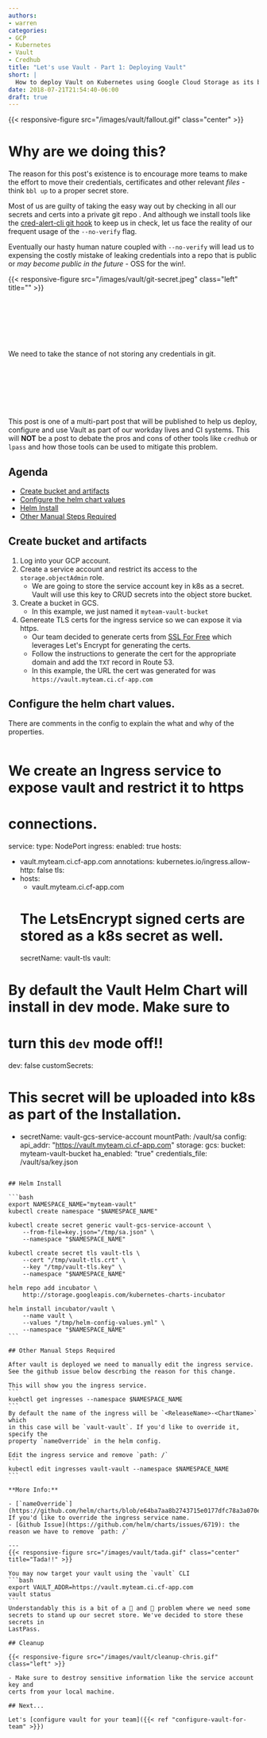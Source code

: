 ```yaml
---
authors:
- warren
categories:
- GCP
- Kubernetes
- Vault
- Credhub
title: "Let's use Vault - Part 1: Deploying Vault"
short: |
  How to deploy Vault on Kubernetes using Google Cloud Storage as its backend
date: 2018-07-21T21:54:40-06:00
draft: true
---
```


{{< responsive-figure src="/images/vault/fallout.gif" class="center" >}}
# Why are we doing this?

The reason for this post's existence is to encourage more teams to make the
effort to move their credentials, certificates and other relevant *files* -
think `bbl up` to a proper secret store.

Most of us are guilty of taking the easy way out by checking in all our
secrets and certs into a private git repo .  And although we install tools
like the [cred-alert-cli git
hook](https://github.com/pivotal-cf/git-hooks-core/blob/70f9b7dcd4b7ea0617a57d66f23c5716e2028f8e/README.md#installing-cred-alert-cli)
to keep us in check, let us face the reality of our frequent usage of the
`--no-verify` flag.

Eventually our hasty human nature coupled with `--no-verify` will lead us
to expensing the costly mistake of leaking credentials into a repo that is
public or *may become public in the future* - OSS for the win!.

{{< responsive-figure src="/images/vault/git-secret.jpeg" class="left"
title="" >}}

<br/> <br/> <br/> <br/> <br/> <br/>
We need to take the stance of not storing any credentials in git.
<br/> <br/> <br/> <br/> <br/> <br/> <br/> <br/>
This post is one of a multi-part post that will be published to help us
deploy, configure and use Vault as part of our workday lives and CI systems.
This will **NOT** be a post to debate the pros and cons of other tools like
`credhub` or `lpass` and how those tools can be used to mitigate this problem.

## Agenda
- [Create bucket and artifacts](#create-bucket-and-artifacts)
- [Configure the helm chart values](#configure-the-helm-chart-values)
- [Helm Install](#helm-install)
- [Other Manual Steps Required](#other-manual-steps-required)

## Create bucket and artifacts
1. Log into your GCP account.
1. Create a service account and restrict its access to the
   `storage.objectAdmin` role.
   - We are going to store the service account key
   in k8s as a secret. Vault will use this key to CRUD secrets into the object
store bucket.
1. Create a bucket in GCS.
   - In this example, we just named it `myteam-vault-bucket`
1. Genereate TLS certs for the ingress service so we can expose it via https.
   - Our team decided to generate certs from [SSL For Free](https://www.sslforfree.com/)
     which leverages Let's Encrypt for generating the certs.
   - Follow the instructions to generate the cert for the appropriate domain
     and add the `TXT` record in Route 53.
   - In this example, the URL the cert was generated for was
     `https://vault.myteam.ci.cf-app.com`

## Configure the helm chart values.
There are comments in the config to explain the what and why of the properties.

> ~~~yaml
# We create an Ingress service to expose vault and restrict it to https
# connections.
service:
  type: NodePort
ingress:
  enabled: true
  hosts:
  - vault.myteam.ci.cf-app.com
  annotations:
    kubernetes.io/ingress.allow-http: false
  tls:
  - hosts:
    - vault.myteam.ci.cf-app.com
    # The LetsEncrypt signed certs are stored as a k8s secret as well.
    secretName: vault-tls
vault:
  # By default the Vault Helm Chart will install in dev mode. Make sure to
  # turn this `dev` mode off!!
  dev: false
  customSecrets:
  # This secret will be uploaded into k8s as part of the Installation.
  - secretName: vault-gcs-service-account
    mountPath: /vault/sa
  config:
    api_addr: "https://vault.myteam.ci.cf-app.com"
    storage:
      gcs:
        bucket: myteam-vault-bucket
        ha_enabled: \"true\"
        credentials_file: /vault/sa/key.json
~~~

## Helm Install

```bash
export NAMESPACE_NAME="myteam-vault"
kubectl create namespace "$NAMESPACE_NAME"

kubectl create secret generic vault-gcs-service-account \
    --from-file=key.json="/tmp/sa.json" \
    --namespace "$NAMESPACE_NAME"

kubectl create secret tls vault-tls \
    --cert "/tmp/vault-tls.crt" \
    --key "/tmp/vault-tls.key" \
    --namespace "$NAMESPACE_NAME"

helm repo add incubator \
    http://storage.googleapis.com/kubernetes-charts-incubator

helm install incubator/vault \
    --name vault \
    --values "/tmp/helm-config-values.yml" \
    --namespace "$NAMESPACE_NAME"
```

## Other Manual Steps Required

After vault is deployed we need to manually edit the ingress service.
See the github issue below descrbing the reason for this change.

This will show you the ingress service.
```
kuebctl get ingresses --namespace $NAMESPACE_NAME
```
By default the name of the ingress will be `<ReleaseName>-<ChartName>` which
in this case will be `vault-vault`. If you'd like to override it, specify the
property `nameOverride` in the helm config.

Edit the ingress service and remove `path: /`
```
kubectl edit ingresses vault-vault --namespace $NAMESPACE_NAME
```

**More Info:**

- [`nameOverride`](https://github.com/helm/charts/blob/e64ba7aa8b2743715e0177dfc78a3a070e3a2b2d/incubator/vault/templates/_helpers.tpl#L13): If you'd like to override the ingress service name.
- [Github Issue](https://github.com/helm/charts/issues/6719): the reason we have to remove `path: /`

---
{{< responsive-figure src="/images/vault/tada.gif" class="center"
title="Tada!!" >}}

You may now target your vault using the `vault` CLI
```bash
export VAULT_ADDR=https://vault.myteam.ci.cf-app.com
vault status
```
Understandably this is a bit of a 🐔 and 🥚 problem where we need some
secrets to stand up our secret store. We've decided to store these secrets in
LastPass.

## Cleanup

{{< responsive-figure src="/images/vault/cleanup-chris.gif" class="left" >}}

- Make sure to destroy sensitive information like the service account key and
certs from your local machine.

## Next...

Let's [configure vault for your team]({{< ref "configure-vault-for-team" >}})
